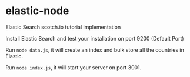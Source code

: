 # elastic-node
Elastic Search scotch.io tutorial implementation 

Install Elastic Search and test your installation on port 9200 (Default Port) 

Run `node data.js`, it will create an index and bulk store all the countries in Elastic. 

Run `node index.js`, it will start your server on port 3001. 

